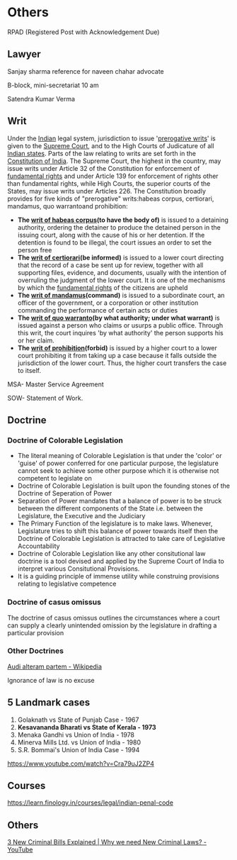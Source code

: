 # Others

RPAD (Registered Post with Acknowledgement Due)

## Lawyer

Sanjay sharma reference for naveen chahar advocate

B-block, mini-secretariat 10 am

Satendra Kumar Verma

## Writ

Under the [Indian](https://en.wikipedia.org/wiki/India) legal system, jurisdiction to issue '[prerogative writs](https://en.wikipedia.org/wiki/Prerogative_writ)' is given to the [Supreme Court](https://en.wikipedia.org/wiki/Supreme_Court_of_India), and to the High Courts of Judicature of all [Indian states](https://en.wikipedia.org/wiki/States_of_India). Parts of the law relating to writs are set forth in the [Constitution of India](https://en.wikipedia.org/wiki/Constitution_of_India). The Supreme Court, the highest in the country, may issue writs under Article 32 of the Constitution for enforcement of [fundamental rights](https://en.wikipedia.org/wiki/Fundamental_rights_in_India) and under Article 139 for enforcement of rights other than fundamental rights, while High Courts, the superior courts of the States, may issue writs under Articles 226. The Constitution broadly provides for five kinds of "prerogative" writs:habeas corpus, certiorari, mandamus, quo warrantoand prohibition:

- **The [writ of habeas corpus](https://en.wikipedia.org/wiki/Writ_of_habeas_corpus)(to have the body of)** is issued to a detaining authority, ordering the detainer to produce the detained person in the issuing court, along with the cause of his or her detention. If the detention is found to be illegal, the court issues an order to set the person free
- **The [writ of certiorari](https://en.wikipedia.org/wiki/Writ_of_certiorari)(be informed)** is issued to a lower court directing that the record of a case be sent up for review, together with all supporting files, evidence, and documents, usually with the intention of overruling the judgment of the lower court. It is one of the mechanisms by which the [fundamental rights](https://en.wikipedia.org/wiki/Fundamental_Rights_and_Directive_Principles_of_India) of the citizens are upheld
- **The [writ of mandamus](https://en.wikipedia.org/wiki/Writ_of_mandamus)(command)** is issued to a subordinate court, an officer of the government, or a corporation or other institution commanding the performance of certain acts or duties
- **The [writ of quo warranto](https://en.wikipedia.org/wiki/Writ_of_quo_warranto)(by what authority; under what warrant)** is issued against a person who claims or usurps a public office. Through this writ, the court inquires 'by what authority' the person supports his or her claim.
- **The [writ of prohibition](https://en.wikipedia.org/wiki/Writ_of_prohibition)(forbid)** is issued by a higher court to a lower court prohibiting it from taking up a case because it falls outside the jurisdiction of the lower court. Thus, the higher court transfers the case to itself.

MSA- Master Service Agreement

SOW- Statement of Work.

## Doctrine

### Doctrine of Colorable Legislation

- The literal meaning of Colorable Legislation is that under the 'color' or 'guise' of power conferred for one particular purpose, the legislature cannot seek to achieve some other purpose which it is otherwise not competent to legislate on
- Doctrine of Colorable Legislation is built upon the founding stones of the Doctrine of Seperation of Power
- Separation of Power mandates that a balance of power is to be struck between the different components of the State i.e. between the Legislature, the Executive and the Judiciary
- The Primary Function of the legislature is to make laws. Whenever, Legislature tries to shift this balance of power towards itself then the Doctrine of Colorable Legislation is attracted to take care of Legislative Accountability
- Doctrine of Colorable Legislation like any other consitutional law doctrine is a tool devised and applied by the Supreme Court of India to interpret various Consitutional Provisions.
- It is a guiding principle of immense utility while construing provisions relating to legislative competence

### Doctrine of casus omissus

The doctrine of casus omissus outlines the circumstances where a court can supply a clearly unintended omission by the legislature in drafting a particular provision

### Other Doctrines

[Audi alteram partem - Wikipedia](https://en.wikipedia.org/wiki/Audi_alteram_partem)

Ignorance of law is no excuse

## 5 Landmark cases

1. Golaknath vs State of Punjab Case - 1967
2. **Kesavananda Bharati vs State of Kerala - 1973**
3. Menaka Gandhi vs Union of India - 1978
4. Minerva Mills Ltd. vs Union of India - 1980
5. S.R. Bommai's Union of India Case - 1994

https://www.youtube.com/watch?v=Cra79uJ2ZP4

## Courses

https://learn.finology.in/courses/legal/indian-penal-code

## Others

[3 New Criminal Bills Explained | Why we need New Criminal Laws? - YouTube](https://www.youtube.com/watch?v=ny6HImdeCfE)
